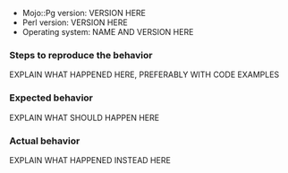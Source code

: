 * Mojo::Pg version: VERSION HERE
* Perl version: VERSION HERE
* Operating system: NAME AND VERSION HERE

### Steps to reproduce the behavior
EXPLAIN WHAT HAPPENED HERE, PREFERABLY WITH CODE EXAMPLES

### Expected behavior
EXPLAIN WHAT SHOULD HAPPEN HERE

### Actual behavior
EXPLAIN WHAT HAPPENED INSTEAD HERE

